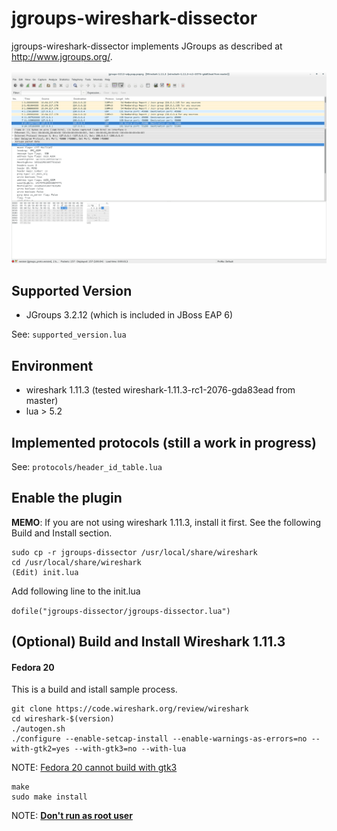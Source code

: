 jgroups-wireshark-dissector
===========================

jgroups-wireshark-dissector implements JGroups as described at http://www.jgroups.org/.

![Screen Sample](/demo/screenshot/wireshark-jgroups-dissector-sample-screenshot.png)

Supported Version
---------------------------
* JGroups 3.2.12 (which is included in JBoss EAP 6)

See: `supported_version.lua`


Environment
--------------------------
* wireshark 1.11.3 (tested wireshark-1.11.3-rc1-2076-gda83ead from master)
* lua > 5.2


Implemented protocols (still a work in progress)
--------------------------
See: `protocols/header_id_table.lua`


Enable the plugin
--------------------------

**MEMO**: If you are not using wireshark 1.11.3, install it first. See the following Build and Install section.

    sudo cp -r jgroups-dissector /usr/local/share/wireshark
    cd /usr/local/share/wireshark
    (Edit) init.lua

Add following line to the init.lua

`dofile("jgroups-dissector/jgroups-dissector.lua")`


(Optional) Build and Install Wireshark 1.11.3 
--------------------------

#### Fedora 20


This is a build and istall sample process.

    git clone https://code.wireshark.org/review/wireshark
    cd wireshark-$(version)
    ./autogen.sh
    ./configure --enable-setcap-install --enable-warnings-as-errors=no --with-gtk2=yes --with-gtk3=no --with-lua

NOTE: [Fedora 20 cannot build with gtk3](http://www.wireshark.org/lists/wireshark-dev/201312/msg00233.html)

    make
    sudo make install

NOTE: [**Don't run as root user** ](https://blog.wireshark.org/2010/02/running-wireshark-as-you/)
